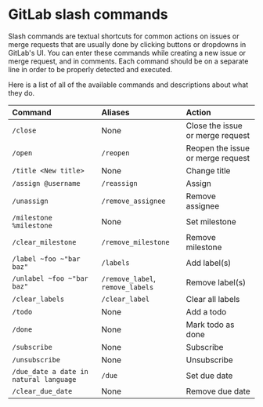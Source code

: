 # GitLab slash commands

Slash commands are textual shortcuts for common actions on issues or merge
requests that are usually done by clicking buttons or dropdowns in GitLab's UI.
You can enter these commands while creating a new issue or merge request, and
in comments. Each command should be on a separate line in order to be properly
detected and executed.

Here is a list of all of the available commands and descriptions about what they
do.

| Command                    | Aliases             | Action       |
|:---------------------------|:--------------------|:-------------|
| `/close`                   | None                | Close the issue or merge request |
| `/open`                    | `/reopen`           | Reopen the issue or merge request |
| `/title <New title>`       | None                | Change title |
| `/assign @username`        | `/reassign`         | Assign |
| `/unassign`                | `/remove_assignee`  | Remove assignee |
| `/milestone %milestone`    | None                | Set milestone |
| `/clear_milestone`         | `/remove_milestone` | Remove milestone |
| `/label ~foo ~"bar baz"`   | `/labels`           | Add label(s) |
| `/unlabel ~foo ~"bar baz"` | `/remove_label`, `remove_labels` | Remove label(s) |
| `/clear_labels`            | `/clear_label`      | Clear all labels |
| `/todo`                    | None                | Add a todo |
| `/done`                    | None                | Mark todo as done |
| `/subscribe`               | None                | Subscribe |
| `/unsubscribe`             | None                | Unsubscribe |
| `/due_date a date in natural language` | `/due`  | Set due date |
| `/clear_due_date`          | None                | Remove due date |
